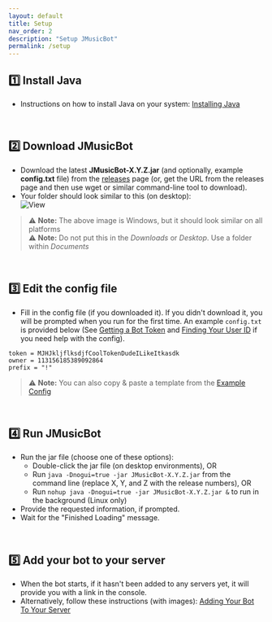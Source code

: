 ```yaml
---
layout: default
title: Setup
nav_order: 2
description: "Setup JMusicBot"
permalink: /setup
---
```


## 1️⃣ Install Java
* Instructions on how to install Java on your system: [Installing Java](/installing-java)

<br>

## 2️⃣ Download JMusicBot
* Download the latest **JMusicBot-X.Y.Z.jar** (and optionally, example **config.txt** file) from the [releases](https://github.com/jagrosh/MusicBot/releases/latest) page (or, get the URL from the releases page and then use wget or similar command-line tool to download).
* Your folder should look similar to this (on desktop):  
![View](http://i.imgur.com/14x9uDy.png)
> ⚠ **Note:** The above image is Windows, but it should look similar on all platforms  
> ⚠ **Note:** Do not put this in the *Downloads* or *Desktop*. Use a folder within *Documents*

<br>

## 3️⃣ Edit the config file
* Fill in the config file (if you downloaded it). If you didn't download it, you will be prompted when you run for the first time. An example `config.txt` is provided below (See [Getting a Bot Token](/getting-a-bot-token) and [Finding Your User ID](/finding-your-user-id) if you need help with the config).  
```
token = MJHJkljflksdjfCoolTokenDudeILikeItkasdk
owner = 113156185389092864
prefix = "!"
```
> ⚠ **Note:** You can also copy & paste a template from the [Example Config](/config)

<br>

## 4️⃣ Run JMusicBot
* Run the jar file (choose one of these options):
  * Double-click the jar file (on desktop environments), OR
  * Run `java -Dnogui=true -jar JMusicBot-X.Y.Z.jar` from the command line (replace X, Y, and Z with the release numbers), OR
  * Run `nohup java -Dnogui=true -jar JMusicBot-X.Y.Z.jar &` to run in the background (Linux only)
* Provide the requested information, if prompted.
* Wait for the "Finished Loading" message.

<br>

## 5️⃣ Add your bot to your server
* When the bot starts, if it hasn't been added to any servers yet, it will provide you with a link in the console.
* Alternatively, follow these instructions (with images): [Adding Your Bot To Your Server](/adding-your-bot)